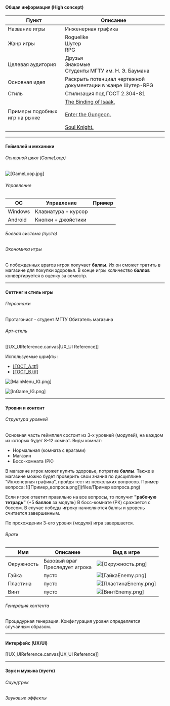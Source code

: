 
#### Общая информация (High concept)

| Пункт                         | Описание                                                                                                                                                                                                                                                                                                                                                                                                                                                                                                     |
| ----------------------------- | ------------------------------------------------------------------------------------------------------------------------------------------------------------------------------------------------------------------------------------------------------------------------------------------------------------------------------------------------------------------------------------------------------------------------------------------------------------------------------------------------------------ |
| Название игры                 | Инженерная графика                                                                                                                                                                                                                                                                                                                                                                                                                                                                                           |
| Жанр игры                     | Roguelike<br>Шутер<br>RPG                                                                                                                                                                                                                                                                                                                                                                                                                                                                                    |
| Целевая аудитория             | Друзья<br>Знакомые<br>Студенты МГТУ им. Н. Э. Баумана                                                                                                                                                                                                                                                                                                                                                                                                                                                        |
| Основная идея                 | Раскрыть потенциал чертежной документации в жанре Шутер-RPG                                                                                                                                                                                                                                                                                                                                                                                                                                                  |
| Стиль                         | Стилизация под ГОСТ 2.304-81                                                                                                                                                                                                                                                                                                                                                                                                                                                                                 |
| Примеры подобных игр на рынке | [The Binding of Isaak.](https://ru.wikipedia.org/wiki/The_Binding_of_Isaac#%D0%A1%D1%8E%D0%B6%D0%B5%D1%82) <br><br>[Enter the Gungeon.](https://ru.wikipedia.org/wiki/Enter_the_Gungeon)<br><br>[Soul Knight.](https://soul-knight.fandom.com/ru/wiki/Soul_Knight#:~:text=Soul%20Knight%20\(%D1%80%D1%83%D1%81.,%D0%98%D0%B3%D1%80%D0%B0%20%D1%81%D0%BE%D0%B7%D0%B4%D0%B0%D0%BD%D0%B0%20%D0%B2%20%D0%BF%D0%B8%D0%BA%D1%81%D0%B5%D0%BB%D1%8C%D0%BD%D0%BE%D0%B9%20%D0%B3%D1%80%D0%B0%D1%84%D0%B8%D0%BA%D0%B5.) |

---
#### Геймплей и механики
###### Основной цикл (GameLoop)

![[GameLoop.jpg]](files/GameLoop.jpg)

###### Управление

| ОС      | Управление          | Пример |
| ------- | ------------------- | ------ |
| Windows | Клавиатура + курсор |        |
| Android | Кнопки + джойстики  |        |

###### Боевая система (пусто)

###### Экономика игры
С побежденных врагов игрок получает **баллы**. Их он сможет тратить в магазине для покупки здоровья. В конце игры количество **баллов** конвертируется в оценку за семестр.

---
#### Сеттинг и стиль игры
###### Персонажи
Протагонист - студент МГТУ
Обитатель магазина
###### Арт-стиль
[[UX_UIReference.canvas|UX_UI Reference]]

Используемые шрифты:
- [[ГОСТ_A.ttf]](files/ГОСТ_A.ttf)
- [[ГОСТ_B.ttf]](files/ГОСТ_B.ttf)

![[MainMenu_IG.png]](files/MainMenu_IG.png)

![[InGame_IG.png]](files/InGame_IG.png)

---
#### Уровни и контент
###### Структура уровней
Основная часть геймплея состоит из 3-х уровней (модулей), на каждом из которых будет 8-12 комнат. 
Виды комнат:
- Нормальная (комната с врагами)
- Магазин
- Босс-комната (РК)

В магазине игрок может купить здоровье, потратив **баллы**. Также в магазине можно будет проверить свои знания по дисциплине "Инженерная графика", пройдя тест из нескольких вопросов. 
Пример вопроса:
![[Пример_вопроса.png]](files/Пример вопроса.png)

Если игрок ответит правильно на все вопросы, то получит **"рабочую тетрадь"** (+5 **баллов** за модуль)
В босс-комнате (РК) сражается с боссом. В случае победы игроку начисляются баллы и уровень считается завершенным.

По прохождении 3-его уровня (модуля) игра завершается. 
###### Враги

| Имя        | Описание                          | Вид в игре             |
| ---------- | --------------------------------- | ---------------------- |
| Окружность | Базовый враг<br>Преследует игрока | ![[Окружность.png]](files/Окружность.png)    |
| Гайка      | пусто                             | ![[ГайкаEnemy.png]](files/ГайкаEnemy.png)    |
| Пластина   | пусто                             | ![[ПластинаEnemy.png]](files/ПластинаEnemy.png) |
| Винт       | пусто                             | ![[ВинтEnemy.png]](files/ВинтEnemy.png)     |

###### Генерация контента
Процедурная генерация.
Конфигурация уровня определяется случайным образом.

---
#### Интерфейс (UX/UI)
[[UX_UIReference.canvas|UX_UI Reference]]

---
#### Звук и музыка (пусто)
###### Саундтрек

###### Звуковые эффекты
